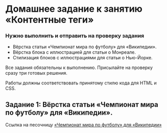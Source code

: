 # Домашнее задание к занятию «Контентные теги»

### Нужно выполнить и отправить на проверку задания  

- Вёрстка статьи «Чемпионат мира по футболу» для «Википедии».  
- Вёрстка блока с иллюстрацией для статьи о Монреале.  
- Стилизация блоков с иллюстрациями для статьи о Нью-Йорке.
  
Все задания обязательны к выполнению. Присылайте на проверку сразу три готовых решения.

Работы должны соответствовать принятому стилю кода для HTML и CSS.


## Задание 1: Вёрстка статьи «Чемпионат мира по футболу» для «Википедии».

Ссылка на песочницу [«Чемпионат мира по футболу» для «Википедии»](https://codepen.io/Byzgaev-I/pen/PwZBYXy)  
